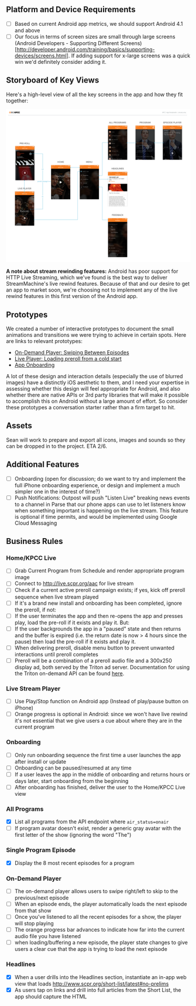 ## Platform and Device Requirements

- [ ] Based on current Android app metrics, we should support Android 4.1 and above
- [ ] Our focus in terms of screen sizes are small through large screens (Android Developers - Supporting Different Screens)[http://developer.android.com/training/basics/supporting-devices/screens.html]. If adding support for x-large screens was a quick win we'd definitely consider adding it.

## Storyboard of Key Views

Here's a high-level view of all the key screens in the app and how they fit together:

![KPCC Phone App - Storyboards](AppStoryboards.png)

**A note about stream rewinding features:** Android has poor support for HTTP Live Streaming, which we've found is the best way to deliver StreamMachine's live rewind features. Because of that and our desire to get an app to market soon, we're choosing not to implement any of the live rewind features in this first version of the Android app.

## Prototypes

We created a number of interactive prototypes to document the small animations and transitions we were trying to achieve in certain spots. Here are links to relevant prototypes:

* [On-Demand Player: Swiping Between Episodes](http://scpr.github.io/KPCC-iPhone-Prototypes/prototype.iphone.programs-prev-next.framer/)
* [Live Player: Loading preroll from a cold start](http://scpr.github.io/KPCC-iPhone-Prototypes/prototype.iphone.home-preroll.framer/)
* [App Onboarding](http://scpr.github.io/KPCC-iPhone-Prototypes/prototype.iphone.onboarding.framer/)

A lot of these design and interaction details (especially the use of blurred images) have a distinctly iOS aesthetic to them, and I need your expertise in assessing whether this design will feel appropriate for Android, and also whether there are native APIs or 3rd party libraries that will make it possible to accomplish this on Android without a large amount of effort. So consider these prototypes a conversation starter rather than a firm target to hit.

## Assets

Sean will work to prepare and export all icons, images and sounds so they can be dropped in to the project. ETA 2/6.

## Additional Features

- [ ] Onboarding (open for discussion; do we want to try and implement the full iPhone onboarding experience, or design and implement a much simpler one in the interest of time?)
- [ ] Push Notifications: Outpost will push "Listen Live" breaking news events to a channel in Parse that our phone apps can use to let listeners know when something important is happening on the live stream. This feature is optional if time permits, and would be implemented using Google Cloud Messaging

## Business Rules

### Home/KPCC Live
- [ ] Grab Current Program from Schedule and render appropriate program image
- [ ] Connect to http://live.scpr.org/aac for live stream
- [ ] Check if a current active preroll campaign exists; if yes, kick off preroll sequence when live stream played
- [ ] If it's a brand new install and onboarding has been completed, ignore the preroll, if not:
- [ ] If the user terminates the app and then re-opens the app and presses play, load the pre-roll if it exists and play it. But:
- [ ] If the user backgrounds the app in a "paused" state and then returns and the buffer is expired (i.e. the return date is now > 4 hours since the pause) then load the pre-roll if it exists and play it.
- [ ] When delivering preroll, disable menu button to prevent unwanted interactions until preroll completes
- [ ] Preroll will be a combination of a preroll audio file and a 300x250 display ad, both served by the Triton ad server. Documentation for using the Triton on-demand API can be found [here](ondemand_advertising_guide_1.3.8_2014-11-26.pdf).

### Live Stream Player
- [ ] Use Play/Stop function on Android app (Instead of play/pause button on iPhone)
- [ ] Orange progress is optional in Android: since we won't have live rewind it's not essential that we give users a cue about where they are in the current program

### Onboarding
- [ ] Only run onboarding sequence the first time a user launches the app after install or update
- [ ] Onboarding can be paused/resumed at any time
- [ ] If a user leaves the app in the middle of onboarding and returns hours or days later, start onboarding from the beginning
- [ ] After onboarding has finished, deliver the user to the Home/KPCC Live view

### All Programs
- [x] List all programs from the API endpoint where `air_status=onair`
- [ ] If program avatar doesn't exist, render a generic gray avatar with the first letter of the show (ignoring the word "The")

### Single Program Episode
- [x] Display the 8 most recent episodes for a program

### On-Demand Player
- [ ] The on-demand player allows users to swipe right/left to skip to the previous/next episode
- [ ] When an episode ends, the player automatically loads the next episode from that show
- [ ] Once you've listened to all the recent episodes for a show, the player will stop playing
- [ ] The orange progress bar advances to indicate how far into the current audio file you have listened
- [ ] when loading/buffering a new episode, the player state changes to give users a clear cue that the app is trying to load the next episode

### Headlines
- [x] When a user drills into the Headlines section, instantiate an in-app web view that loads http://www.scpr.org/short-list/latest#no-prelims
- [x] As users tap on links and drill into full articles from the Short List, the app should capture the HTML <title> attribute for the current page and render a truncated version of it into the app's navigation bar

### Donate
- [x] When tapped, the donate button should launch the default web browser on the phone and load https://scprcontribute.publicradio.org/contribute.php

### Other

#### Program Background Images

- [ ] For all screens where a program background image is rendered: program images are hosted on Media, located at http://media.scpr.org/iphone/program-images/*. The program images in this directory conform to a consistent file naming convention that uses the Program.slug as part of the filename, like so:

http://media.scpr.org/iphone/program-images/program_tile_fresh-air@2x.jpg

- [ ] The app will need to construct a URL like this based on the program slug and fetch the appropriate image. Since these images change infrequently and we want to minimize network requests, we should consider caching these images on the device so we don't have to request them constantly.

- [ ] If the app requests an image for a program from Media and gets a 404, We have a generic fallback image that can be used:

http://media.scpr.org/iphone/program-images/program_tile_generic@2x.jpg

#### Analytics

- [ ] We're using Mixpanel as the platform for tracking sessions and engagement with our apps. Docs are [here](https://mixpanel.com/help/reference). The Mixpanel SDK will need to be added and initialized to send basic session info, but in addition we want to send specific events to Mixpanel to track engagement in the app. A full list of events we want to track can be found [here](events_schema_KPCCforiPhone-RC1.xlsx).
